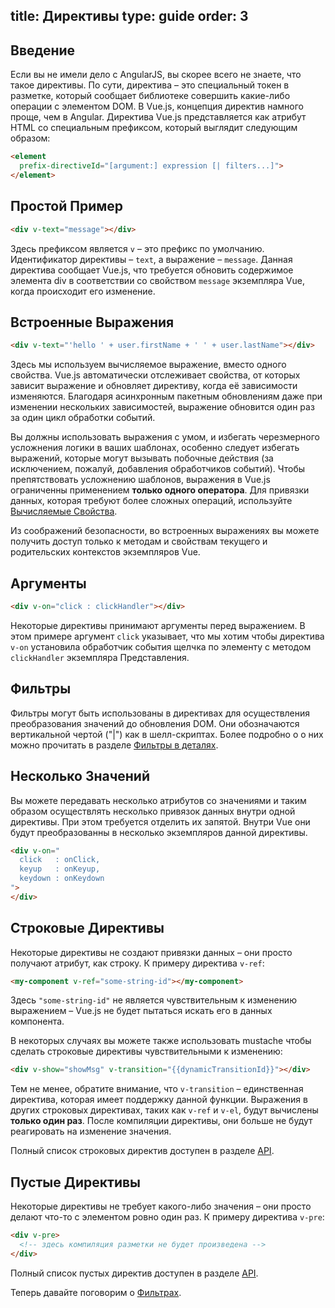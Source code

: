 title: Директивы
type: guide
order: 3
---

## Введение

Если вы не имели дело с AngularJS, вы скорее всего не знаете, что такое директивы. По сути, директива – это специальный токен в разметке, который сообщает библиотеке совершить какие-либо операции с элементом DOM. В Vue.js, концепция директив намного проще, чем в Angular. Директива Vue.js представляется как атрибут HTML со специальным префиксом, который выглядит следующим образом:

``` html
<element
  prefix-directiveId="[argument:] expression [| filters...]">
</element>
```

## Простой Пример

``` html
<div v-text="message"></div>
```

Здесь префиксом является `v` – это префикс по умолчанию. Идентификатор директивы – `text`, а выражение – `message`. Данная директива сообщает Vue.js, что требуется обновить содержимое элемента div в соответствии со свойством `message` экземпляра Vue, когда происходит его изменение.

## Встроенные Выражения

``` html
<div v-text="'hello ' + user.firstName + ' ' + user.lastName"></div>
```

Здесь мы используем вычисляемое выражение, вместо одного свойства. Vue.js автоматически отслеживает свойства, от которых зависит выражение и обновляет директиву, когда её зависимости изменяются. Благодаря асинхронным пакетным обновлениям даже при изменении нескольких зависимостей, выражение обновится один раз за один цикл обработки событий.

Вы должны использовать выражения с умом, и избегать черезмерного усложнения логики в ваших шаблонах, особенно следует избегать выражений, которые могут вызывать побочные действия (за исключением, пожалуй, добавления обработчиков событий). Чтобы препятствовать усложнению шаблонов, выражения в Vue.js ограниченны применением **только одного оператора**. Для привязки данных, которая требуют более сложных операций, используйте [Вычисляемые Свойства](/guide/computed.html).

<p class="tip">Из соображений безопасности, во встроенных выражениях вы можете получить доступ только к методам и свойствам текущего и родительских контекстов экземпляров Vue.</p>

## Аргументы

``` html
<div v-on="click : clickHandler"></div>
```

Некоторые директивы принимают аргументы перед выражением. В этом примере аргумент `click` указывает, что мы хотим чтобы директива `v-on` установила обработчик события щелчка по элементу с методом `clickHandler` экземпляра Представления.

## Фильтры

Фильтры могут быть использованы в директивах для осуществления преобразования значений до обновления DOM. Они обозначаются вертикальной чертой ("|") как в шелл-скриптах. Более подробно о о них можно прочитать в разделе [Фильтры в деталях](/guide/filters.html).

## Несколько Значений

Вы можете передавать несколько атрибутов со значениями и таким образом осуществлять несколько привязок данных внутри одной директивы. При этом требуется отделить их запятой. Внутри Vue они будут преобразованны в несколько экземпляров данной директивы.

``` html
<div v-on="
  click   : onClick,
  keyup   : onKeyup,
  keydown : onKeydown
">
</div>
```

## Строковые Директивы

Некоторые директивы не создают привязки данных – они просто получают атрибут, как строку. К примеру директива `v-ref`:

``` html
<my-component v-ref="some-string-id"></my-component>
```

Здесь `"some-string-id"` не является чувствительным к изменению выражением – Vue.js не будет пытаться искать его в данных компонента.

В некоторых случаях вы можете также использовать mustache чтобы сделать строковые директивы чувствительными к изменению:

``` html
<div v-show="showMsg" v-transition="{{dynamicTransitionId}}"></div>
```

Тем не менее, обратите внимание, что `v-transition` – единственная директива, которая имеет поддержку данной функции. Выражения в других строковых директивах, таких как `v-ref` и `v-el`, будут вычислены **только один раз**. После компиляции директивы, они больше не будут реагировать на изменение значения.

Полный список строковых директив доступен в разделе [API](/api/directives.html#Literal_Directives).

## Пустые Директивы

Некоторые директивы не требует какого-либо значения – они просто делают что-то с элементом ровно один раз. К примеру директива `v-pre`:

``` html
<div v-pre>
  <!-- здесь компиляция разметки не будет произведена -->
</div>
```

Полный список пустых директив доступен в разделе [API](/api/directives.html#Empty_Directives).

Теперь давайте поговорим о [Фильтрах](/guide/filters.html).
